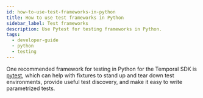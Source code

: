 ```yaml
---
id: how-to-use-test-frameworks-in-python
title: How to use test frameworks in Python
sidebar_label: Test frameworks
description: Use Pytest for testing frameworks in Python.
tags:
  - developer-guide
  - python
  - testing
---
```


One recommended framework for testing in Python for the Temporal SDK is [pytest](https://docs.pytest.org/), which can help with fixtures to stand up and tear down test environments, provide useful test discovery, and make it easy to write parametrized tests.
